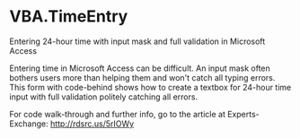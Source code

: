 # VBA.TimeEntry
Entering 24-hour time with input mask and full validation in Microsoft Access

Entering time in Microsoft Access can be difficult. An input mask often bothers users more than helping them and won't catch all typing errors.
This form with code-behind shows how to create a textbox for 24-hour time input with full validation politely catching all errors. 

For code walk-through and further info, go to the article at Experts-Exchange: http://rdsrc.us/5rIOWy
